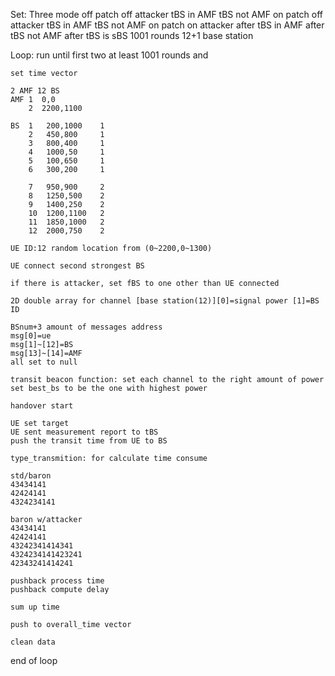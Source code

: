 Set:
    Three mode
        off patch   off attacker
            tBS in AMF
            tBS not AMF
        on patch    off attacker
            tBS in AMF
            tBS not AMF
        on patch    on attacker
            after tBS in AMF
            after tBS not AMF
            after tBS is sBS
    1001 rounds
    12+1 base station

Loop:   run until first two at least 1001 rounds and 

    set time vector

    2 AMF 12 BS
    AMF 1  0,0
        2  2200,1100

    BS  1   200,1000    1
        2   450,800     1
        3   800,400     1
        4   1000,50     1
        5   100,650     1
        6   300,200     1

        7   950,900     2
        8   1250,500    2
        9   1400,250    2
        10  1200,1100   2
        11  1850,1000   2
        12  2000,750    2

    UE ID:12 random location from (0~2200,0~1300)
    
    UE connect second strongest BS

    if there is attacker, set fBS to one other than UE connected
    
    2D double array for channel [base station(12)][0]=signal power [1]=BS ID

    BSnum+3 amount of messages address
    msg[0]=ue
    msg[1]~[12]=BS
    msg[13]~[14]=AMF
    all set to null

    transit beacon function: set each channel to the right amount of power
    set best_bs to be the one with highest power

    handover start

    UE set target
    UE sent measurement report to tBS
    push the transit time from UE to BS

    type_transmition: for calculate time consume

    std/baron
    43434141
    42424141
    4324234141

    baron w/attacker
    43434141
    42424141
    43242341414341
    4324234141423241
    42343241414241

    pushback process time
    pushback compute delay

    sum up time

    push to overall_time vector

    clean data
end of loop


